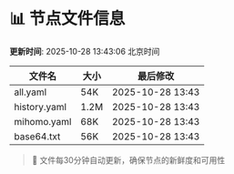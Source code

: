 # 📊 节点文件信息

**更新时间**: 2025-10-28 13:43:06 北京时间

| 文件名 | 大小 | 最后修改 |
|--------|------|----------|
| all.yaml | 54K | 2025-10-28 13:43 |
| history.yaml | 1.2M | 2025-10-28 13:43 |
| mihomo.yaml | 68K | 2025-10-28 13:43 |
| base64.txt | 56K | 2025-10-28 13:43 |

> 🔄 文件每30分钟自动更新，确保节点的新鲜度和可用性
